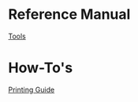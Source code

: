 Reference Manual
================

[Tools](./reference/Tools.md)

How-To's
========
[Printing Guide](./howto/PrintingGuide.md)

